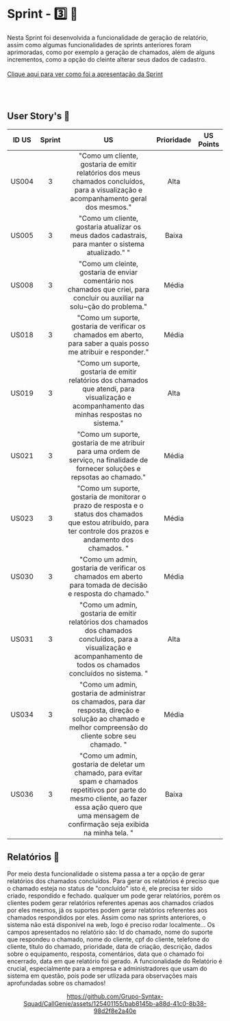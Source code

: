 # Sprint - 3️⃣ 🎯
Nesta Sprint foi desenvolvida a funcionalidade de geração de relatório, assim como algumas funcionalidades de sprints anteriores foram aprimoradas, como por exemplo a geração de chamados, além de alguns incrementos, como a opção do cleinte alterar seus dados de cadastro. 
<br>
<br>
[Clique aqui para ver como foi a apresentação da Sprint](https://prezi.com/view/q6joTc7JFg5PWo6kwyGP/)
<br>
</br>

</div>

<br>

## User Story's 📝

| ID US | Sprint | US                                                                                                                                                                                                                               | Prioridade          | US Points  |
|:-------:|:--------:|:----------------------------------------------------------------------------------------------------------------------------------------------------------------------------------------------------------------------------------:|:-----------------------:|:--------:|
| US004  | 3     | "Como um cliente, gostaria de emitir relatórios dos meus chamados concluídos, para a visualização e acompanhamento geral dos mesmos."                                                                                                                                      |  Alta              |
| US005  | 3      | "Como um cliente, gostaria atualizar os meus dados cadastrais, para manter o sistema atualizado." "                                                                    |  Baixa                  |
| US008  | 3      | "Como um cleinte, gostaria de enviar comentário nos chamados que criei, para concluir ou auxiliar na solu~ção do problema."                                                                           |  Média                  |
| US018  | 3      | "Como um suporte, gostaria de verificar os chamados em aberto, para saber a quais posso me atribuir e responder."                                          |  Média                  |
| US019  | 3      | "Como um suporte, gostaria de emitir relatórios dos chamados que atendi, para visualização e acompanhamento das minhas respostas no sistema."                                                        | Alta               |
| US021  | 3      | "Como um suporte, gostaria de me atribuir para uma ordem de serviço, na finalidade de fornecer soluções e repsotas ao chamado."                                                        |  Média                 |
| US023  | 3      | "Como um suporte, gostaria de monitorar o prazo de resposta e o status dos chamados que estou atribuido, para ter controle dos prazos e andamento dos chamados. "                                                        |  Média                  |
| US030  | 3      | "Como um admin, gostaria de verificar os chamados em aberto para tomada de decisão e resposta do chamado."                                                        |  Média                |
| US031  | 3      | "Como um admin, gostaria de emitir relatórios dos chamados dos chamados concluídos, para a visualização e acompanhamento de todos os chamados concluídos no sistema. "                                                        |  Alta                  |
| US034  | 3      | "Como um admin, gostaria de administrar os chamados, para dar resposta, direção e solução ao chamado e melhor compreensão do cliente sobre seu chamado. "                                                        |  Média                 |
| US036  | 3      | "Como um admin, gostaria de deletar um chamado, para evitar spam e chamados repetitivos por parte do mesmo cliente, ao fazer essa ação quero que uma mensagem de confirmação seja exibida na minha tela. "                                                        |  Baixa               |

## Relatórios 📄
Por meio desta funcionalidade o sistema passa a ter a opção de gerar relatórios dos chamados concluídos. Para gerar os relatórios é preciso que o chamado esteja no status de "concluído" isto é, ele precisa ter sido criado, respondido e fechado. qualquer um pode gerar relatórios, porém os clientes podem gerar relatórios referentes apenas aos chamados criados por eles mesmos, já os suportes podem gerar relatórios referentes aos chamados respondidos por eles. Assim como nas sprints anteriores, o sistema não está disponível na web, logo é preciso rodar localmente... Os campos apresentados no relatório são: Id do chamado, nome do suporte que respondeu o chamado, nome do cliente, cpf do cliente, telefone do cliente, título do chamado, prioridade, data de criação, descrição, dados sobre o equipamento, resposta, comentários, data que o chamado foi encerrado, data em que relatório foi gerado. A funcionalidade do Relatório é crucial, especialmente para a empresa e administradores que usam do sistema em questão, pois pode ser utlizada para observações mais aprofundadas sobre os chamados!


<div align='center'>


https://github.com/Grupo-Syntax-Squad/CallGenie/assets/125401155/bab8145b-a88d-41c0-8b38-98d2f8e2a40e




</div>
